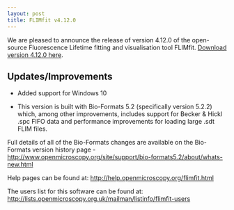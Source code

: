 ```yaml
---
layout: post
title: FLIMfit v4.12.0
---
```


We are pleased to announce the release of version 4.12.0 of the open-source Fluorescence Lifetime fitting and visualisation tool FLIMfit. [Download version 4.12.0 here](http://flimfit.org/downloads/4.12.0/).

Updates/Improvements
--------------------
* Added support for Windows 10

* This version is built with Bio-Formats 5.2 (specifically version 5.2.2) which, among other improvements, includes  support for Becker & Hickl .spc FIFO data and performance improvements for loading large .sdt FLIM files.

Full details of all of the Bio-Formats changes are available on the Bio-Formats version history page - 
http://www.openmicroscopy.org/site/support/bio-formats5.2/about/whats-new.html


Help pages can be found at: http://help.openmicroscopy.org/flimfit.html

The users list for this software can be found at: http://lists.openmicroscopy.org.uk/mailman/listinfo/flimfit-users
